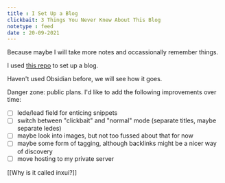 ```yaml
---
title : I Set Up a Blog
clickbait: 3 Things You Never Knew About This Blog
notetype : feed
date : 20-09-2021
---
```

Because maybe I will take more notes and occassionally remember things.

I used [this repo](https://github.com/Jekyll-Garden/jekyll-garden.github.io) to set up a blog.

Haven't used Obsidian before, we will see how it goes.

Danger zone: public plans. I'd like to add the following improvements over time:
- [ ] lede/lead field for enticing snippets
- [ ] switch between "clickbait" and "normal" mode (separate titles, maybe separate ledes)
- [ ] maybe look into images, but not too fussed about that for now
- [ ] maybe some form of tagging, although backlinks might be a nicer way of discovery
- [ ] move hosting to my private server

[[Why is it called inxui?]]